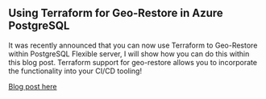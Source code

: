 ## Using Terraform for Geo-Restore in Azure PostgreSQL

It was recently announced that you can now use Terraform to Geo-Restore within PostgreSQL Flexible server, I will show how you can do this within this blog post. Terraform support for geo-restore allows you to incorporate the functionality into your CI/CD tooling!

[Blog post here](https://thomasthornton.cloud/2024/09/24/using-terraform-for-geo-restore-in-azure-postgresql/)